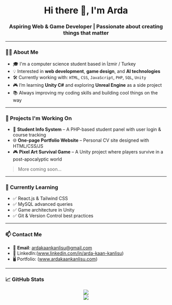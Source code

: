 <h1 align="center">Hi there 👋, I'm Arda</h1>
<h3 align="center">Aspiring Web & Game Developer | Passionate about creating things that matter</h3>

---

### 🧑‍💻 About Me

- 🎓 I'm a computer science student based in İzmir / Turkey
- 💡 Interested in **web development**, **game design**, and **AI technologies**
- 🛠️ Currently working with: `HTML`, `CSS`, `JavaScript`, `PHP`, `SQL`, `Unity`
- 🎮 I’m learning **Unity C#** and exploring **Unreal Engine** as a side project
- 📚 Always improving my coding skills and building cool things on the way

---

### 🔨 Projects I'm Working On

- 🚀 **Student Info System** – A PHP-based student panel with user login & course tracking
- 🌐 **One-page Portfolio Website** – Personal CV site designed with HTML/CSS/JS
- 🎮 **Pixel Art Survival Game** – A Unity project where players survive in a post-apocalyptic world

> More coming soon...

---

### 🧠 Currently Learning

- ✅ React.js & Tailwind CSS  
- ✅ MySQL advanced queries  
- ✅ Game architecture in Unity  
- ✅ Git & Version Control best practices

---

### 📫 Contact Me

- 📧 **Email**: ardakaankanlisu@gmail.com 
- 💼 LinkedIn:(www.linkedin.com/in/arda-kaan-kanlisu)  
- 🖥️ Portfolio: (www.ardakaankanlisu.com)

---

### 📈 GitHub Stats

<p align="center">
  <img src="https://github-readme-stats.vercel.app/api?username=kayrakanli&show_icons=true&theme=radical" />
  <br/>
  <img src="https://github-readme-stats.vercel.app/api/top-langs/?username=kayrakanli&layout=compact&theme=radical" />
</p>
